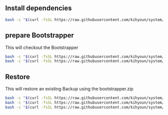 ## Install dependencies

```bash
bash -c "$(curl -fsSL https://raw.githubusercontent.com/kihyoun/system/main/install.sh)"
```
## prepare Bootstrapper
This will checkout the Bootstrapper
```bash
bash -c "$(curl -fsSL https://raw.githubusercontent.com/kihyoun/system/main/install.sh)"
bash -c "$(curl -fsSL https://raw.githubusercontent.com/kihyoun/system/main/prepare.sh)"
```

## Restore
This will restore an existing Backup using the bootstrapper.zip
```bash
bash -c "$(curl -fsSL https://raw.githubusercontent.com/kihyoun/system/main/install.sh)"
bash -c "$(curl -fsSL https://raw.githubusercontent.com/kihyoun/system/main/prepare.sh)"
bash -c "$(curl -fsSL https://raw.githubusercontent.com/kihyoun/system/main/restore.sh)"
```

